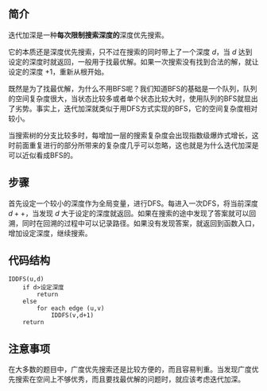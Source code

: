 ## 简介
迭代加深是一种**每次限制搜索深度的**深度优先搜索。

它的本质还是深度优先搜索，只不过在搜索的同时带上了一个深度 $d$，当 $d$ 达到设定的深度时就返回，一般用于找最优解。如果一次搜索没有找到合法的解，就让设定的深度 $+1$，重新从根开始。

既然是为了找最优解，为什么不用BFS呢？我们知道BFS的基础是一个队列，队列的空间复杂度很大，当状态比较多或者单个状态比较大时，使用队列的BFS就显出了劣势。事实上，迭代加深就类似于用DFS方式实现的BFS，它的空间复杂度相对较小。

当搜索树的分支比较多时，每增加一层的搜索复杂度会出现指数级爆炸式增长，这时前面重复进行的部分所带来的复杂度几乎可以忽略，这也就是为什么迭代加深是可以近似看成BFS的。

## 步骤
首先设定一个较小的深度作为全局变量，进行DFS。每进入一次DFS，将当前深度 $d++$，当发现 $d$ 大于设定的深度就返回。如果在搜索的途中发现了答案就可以回溯，同时在回溯的过程中可以记录路径。如果没有发现答案，就返回到函数入口，增加设定深度，继续搜索。

## 代码结构
```
IDDFS(u,d)
    if d>设定深度
        return
    else
        for each edge (u,v)
            IDDFS(v,d+1)
	return
```

## 注意事项
在大多数的题目中，广度优先搜索还是比较方便的，而且容易判重。当发现广度优先搜索在空间上不够优秀，而且要找最优解的问题时，就应该考虑迭代加深。
